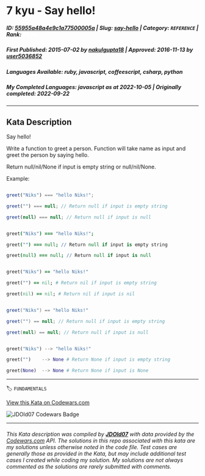 # 7 kyu - Say hello!

##### **ID**: [55955a48a4e9c1a77500005a](https://www.codewars.com/kata/55955a48a4e9c1a77500005a) | **Slug**: [say-hello](https://www.codewars.com/kata/55955a48a4e9c1a77500005a) | **Category**: `REFERENCE` | **Rank**: <span style="color:white">7 kyu</span>

##### **First Published**: 2015-07-02 ***by*** [nakulgupta18](https://www.codewars.com/users/nakulgupta18) | **Approved**: 2016-11-13 ***by*** [user5036852](https://www.codewars.com/users/user5036852)

##### **Languages Available**: ruby, javascript, coffeescript, csharp, python

##### **My Completed Languages**: javascript ***as at*** 2022-10-05 | **Originally completed**: 2022-09-22

---

## Kata Description


Say hello!



Write a function to greet a person. Function will take name as input and greet the person by saying hello.

Return null/nil/None if input is empty string or null/nil/None.



Example: 



```javascript

greet("Niks") === "hello Niks!";

greet("") === null; // Return null if input is empty string

greet(null) === null; // Return null if input is null

```

```coffeescript

greet("Niks") === "hello Niks!";

greet("") === null; // Return null if input is empty string

greet(null) === null; // Return null if input is null

```

```ruby

greet("Niks") == "hello Niks!"

greet("") == nil; # Return nil if input is empty string

greet(nil) == nil; # Return nil if input is nil

```

```csharp

greet("Niks") == "hello Niks!"

greet("") == null; // Return null if input is empty string

greet(null) == null; // Return null if input is null

```

```python

greet("Niks") --> "hello Niks!"

greet("")    --> None # Return None if input is empty string

greet(None)  --> None # Return None if input is None

```



---


🏷 `FUNDAMENTALS`


[View this Kata on Codewars.com](https://www.codewars.com/kata/55955a48a4e9c1a77500005a)

![](https://www.codewars.com/users/jdold07/badges/large "JDOld07 Codewars Badge")

---

###### *This Kata description was compiled by [**JDOld07**](https://tpstech.dev) with data provided by the [Codewars.com](https://www.codewars.com) API.  The solutions in this repo associated with this kata are my solutions unless otherwise noted in the code file.  Test cases are generally those as provided in the Kata, but may include additional test cases I created while coding my solution.  My solutions are not always commented as the solutions are rarely submitted with comments.*
